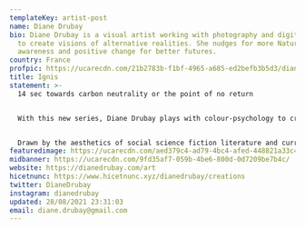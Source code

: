 ```yaml
---
templateKey: artist-post
name: Diane Drubay
bio: Diane Drubay is a visual artist working with photography and digital media
  to create visions of alternative realities. She nudges for more Nature
  awareness and positive change for better futures.
country: France
profpic: https://ucarecdn.com/21b2783b-f1bf-4965-a685-ed2befb3b5d3/diane_500c.gif
title: Ignis
statement: >-
  14 sec towards carbon neutrality or the point of no return 


  With this new series, Diane Drubay plays with colour-psychology to create an immersion both fascinating and shattering. She takes the viewer into an idealized vision of a world where interference colours cover the sky, creating a subjugating sense of calm. In this piece, seconds become years. Gradually this mesmerizing world is being transformed into a darker, but equally fascinating vision. 14 seconds to go from ecstasy to agony. 14 years to reach carbon neutrality or the point of no return.


  Drawn by the aesthetics of social science fiction literature and current scientific discoveries, the speculative visions depicted by Diane Drubay advocate for optimistic images interpreting shocking stories of possible futures.
featuredimage: https://ucarecdn.com/aed379c4-ad79-4bc4-afed-448821a33c48/
midbanner: https://ucarecdn.com/9fd35af7-059b-4be6-800d-0d7209be7b4c/
website: https://dianedrubay.com/art
hicetnunc: https://www.hicetnunc.xyz/dianedrubay/creations
twitter: DianeDrubay
instagram: dianedrubay
updated: 28/08/2021 23:31:03
email: diane.drubay@gmail.com
---
```

